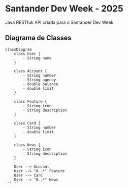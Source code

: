 # Santander Dev Week - 2025
Java RESTfuk API criada para o Santander Dev Week.

## Diagrama de Classes

```mermaid
classDiagram
    class User {
        - String name
    }

    class Account {
        - String number
        - String agency
        - double balance
        - double limit
    }

    class Feature {
        - String icon
        - String description
    }

    class Card {
        - String number
        - double limit
    }

    class News {
        - String icon
        - String description
    }

    User --> Account
    User --> "0..*" Feature
    User --> Card
    User --> "0..*" News
```´´´
